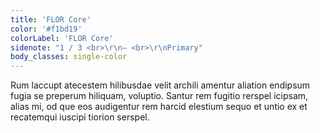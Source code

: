 ```yaml
---
title: 'FLOR Core'
color: '#f1bd19'
colorLabel: 'FLOR Core'
sidenote: "1 / 3 <br>\r\n— <br>\r\nPrimary"
body_classes: single-color
---
```


Rum laccupt atecestem hilibusdae velit archili amentur aliation endipsum fugia se preperum hiliquam, voluptio. Santur rem fugitio rerspel icipsam, alias mi, od que eos audigentur rem harcid elestium sequo et untio ex et recatemqui iuscipi tiorion serspel.